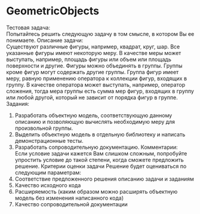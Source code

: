 # GeometricObjects
Тестовая задача:  
Попытайтесь решить следующую задачу в том смысле, в котором Вы ее понимаете.
Описание задачи:  
Существуют различные фигуры, например, квадрат, круг, шар. Все указанные фигуры
имеют некоторую меру. В качестве меры может выступать, например, площадь фигуры
или объем или площадь поверхности и другие. Фигуры можно объединять в группы.
Группы кроме фигур могут содержать другие группы. Группа фигур имеет меру, равную
применению оператора к коллекции фигур, входящих в группу. В качестве оператора
может выступать, например, оператор сложения, тогда мера группы есть сумма мер
фигур, входящих в группу или любой другой, который не зависит от порядка фигур в
группе.
Задания:  
1. Разработать объектную модель, соответствующую данному описанию и
позволяющую вычислять необходимую меру для произвольной группы.
2. Выделить объектную модель в отдельную библиотеку и написать
демонстрационные тесты.
3. Разработать сопроводительную документацию.
Комментарии:  
Если условие задачи кажется Вам слишком сложным, попробуйте упростить условие до
такой степени, когда сможете предложить решение.
Критерии оценки задачи
Решение будет оцениваться по следующим параметрам:
1. Соответствие предложенного решения описанию задачи и заданиям
2. Качество исходного кода
3. Расширяемость (каким образом можно расширять объектную модель без
изменения написанного кода)
4. Качество сопроводительной документации
